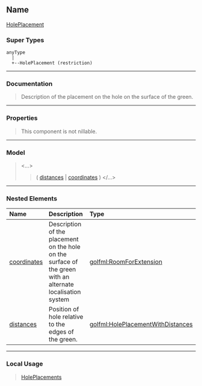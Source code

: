 ## Name ##

[HolePlacement](CHolePlacement.md)
### Super Types ###
```
anyType
  |
  +--HolePlacement (restriction)
```


---


### Documentation ###


> Description of the placement on the hole on the surface of the green.


---



### Properties ###

> This component is not nillable.

---


### Model ###

> <...>
> > ( [distances](CHolePlacementWithDistances.md) | [coordinates](CRoomForExtension.md) )
> > </...>

---


### Nested Elements ###

| **Name** | **Description** | **Type** |
|:---------|:----------------|:---------|
| [coordinates](CRoomForExtension.md) |  Description of the placement on the hole on the surface of the green with an alternate localisation system | [golfml:RoomForExtension](CRoomForExtension.md) |
| [distances](CHolePlacementWithDistances.md) |  					Position of hole relative to the edges of the green.				 | [golfml:HolePlacementWithDistances](CHolePlacementWithDistances.md) |


---


### Local Usage ###

> [HolePlacements](CHolePlacements.md)